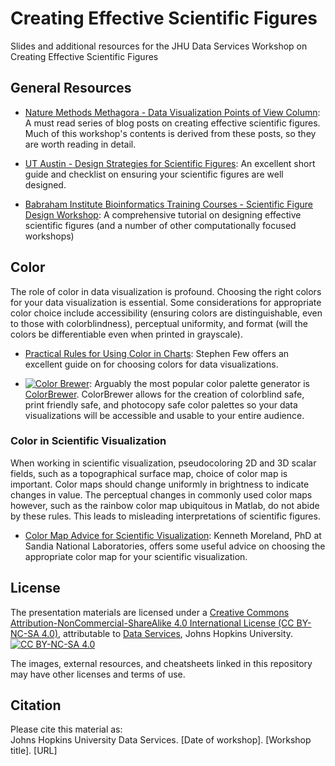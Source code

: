 # Creating Effective Scientific Figures 
Slides and additional resources for the JHU Data Services Workshop on Creating Effective Scientific Figures
## General Resources

* [Nature Methods Methagora - Data Visualization Points of View Column](http://blogs.nature.com/methagora/2013/07/data-visualization-points-of-view.html): A must read series of blog posts on creating effective scientific figures. Much of this workshop's contents is derived from these posts, so they are worth reading in detail.

* [UT Austin - Design Strategies for Scientific Figures](https://cns.utexas.edu/images/CNS/Deans_Office/Communications/Files/design-tips-for-scientists_GUIDE.pdf):  An excellent short guide and checklist on ensuring your scientific figures are well designed.

* [Babraham Institute Bioinformatics Training Courses - Scientific Figure Design Workshop](https://www.bioinformatics.babraham.ac.uk/training.html): A comprehensive tutorial on designing effective scientific figures (and a number of other computationally focused workshops) 
## Color

The role of color in data visualization is profound. Choosing the right colors for your data visualization is essential. Some considerations for appropriate color choice include accessibility (ensuring colors are distinguishable, even to those with colorblindness), perceptual uniformity, and format (will the colors be differentiable even when printed in grayscale).  

* [Practical Rules for Using Color in Charts](http://www.perceptualedge.com/articles/visual_business_intelligence/rules_for_using_color.pdf): Stephen Few offers an excellent guide on for choosing colors for data visualizations.

* [![Color Brewer](ColorBrewer.png)](http://www.colorbrewer2.org):  Arguably the most popular color palette generator is [ColorBrewer](http://www.colorbrewer2.org). ColorBrewer allows for the creation of colorblind safe, print friendly safe, and photocopy safe color palettes so your data visualizations will be accessible and usable to your entire audience. 

### Color in Scientific Visualization 

When working in scientific visualization, pseudocoloring 2D and 3D scalar fields, such as a topographical surface map, choice of color map is important. Color maps should change uniformly in brightness to indicate changes in value. The perceptual changes in commonly used color maps however, such as the rainbow color map ubiquitous in Matlab, do not abide by these rules. This leads to misleading interpretations of scientific figures. 

* [Color Map Advice for Scientific Visualization](https://www.kennethmoreland.com/color-advice/):  Kenneth Moreland, PhD at Sandia National Laboratories, offers some useful advice on choosing the appropriate color map for your scientific visualization.

## License 
The presentation materials are licensed under a [Creative Commons Attribution-NonCommercial-ShareAlike 4.0 International License (CC BY-NC-SA 4.0)](https://creativecommons.org/licenses/by-nc-sa/4.0/), attributable to [Data Services](https://dataservices.library.jhu.edu/), Johns Hopkins University.  
[![CC BY-NC-SA 4.0][cc-by-nc-sa-image]][cc-by-nc-sa]

The images, external resources, and cheatsheets linked in this repository may have other licenses and terms of use.

[cc-by-nc-sa]: http://creativecommons.org/licenses/by-nc-sa/4.0/
[cc-by-nc-sa-image]: https://licensebuttons.net/l/by-nc-sa/4.0/88x31.png
[cc-by-nc-sa-shield]: https://img.shields.io/badge/License-CC%20BY--NC--SA%204.0-lightgrey.svg

## Citation
Please cite this material as:    
Johns Hopkins University Data Services. [Date of workshop]. [Workshop title]. [URL] 

